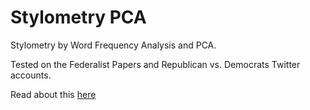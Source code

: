 # Stylometry PCA

Stylometry by Word Frequency Analysis and PCA.

Tested on the Federalist Papers and Republican vs. Democrats Twitter accounts.

Read about this [here](https://www.marcelalanyuwono.com/stylometry.html)
